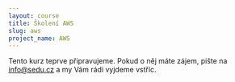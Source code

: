 ```yaml
---
layout: course
title: Školení AWS
slug: aws
project_name: AWS
---
```


Tento kurz teprve připravujeme. Pokud o něj máte zájem, pište na <info@sedu.cz> a my Vám rádi vyjdeme vstříc.


